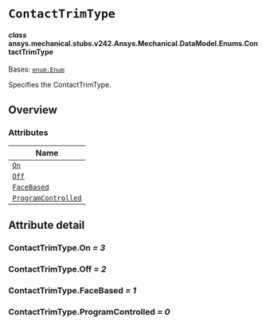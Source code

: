 # `ContactTrimType`



#### *class* ansys.mechanical.stubs.v242.Ansys.Mechanical.DataModel.Enums.ContactTrimType

Bases: [`enum.Enum`](https://docs.python.org/3/library/enum.html#enum.Enum)

Specifies the ContactTrimType.

<!-- !! processed by numpydoc !! -->

<a id="overview"></a>

## Overview

### Attributes

| Name |
| ----------------------------------------------------------- |
| [`On`](#ContactTrimType.On) |
| [`Off`](#ContactTrimType.Off) |
| [`FaceBased`](#ContactTrimType.FaceBased) |
| [`ProgramControlled`](#ContactTrimType.ProgramControlled) |

<a id="attribute-detail"></a>

## Attribute detail

<a id="ContactTrimType.On"></a>

### ContactTrimType.On *= 3*

<a id="ContactTrimType.Off"></a>

### ContactTrimType.Off *= 2*

<a id="ContactTrimType.FaceBased"></a>

### ContactTrimType.FaceBased *= 1*

<a id="ContactTrimType.ProgramControlled"></a>

### ContactTrimType.ProgramControlled *= 0*


